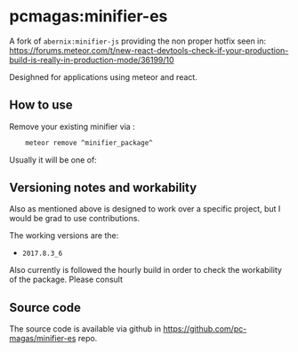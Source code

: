 # pcmagas:minifier-es

A fork of `abernix:minifier-js` providing the non proper hotfix seen in:
https://forums.meteor.com/t/new-react-devtools-check-if-your-production-build-is-really-in-production-mode/36199/10

Desighned for applications using meteor and react.

## How to use

Remove your existing minifier via :

```bash
    meteor remove ^minifier_package^
```

Usually it will be one of:

## Versioning notes and workability

Also as mentioned above is designed to work over a specific project, but I would be grad to use contributions.

The working versions are the:

* `2017.8.3_6`

Also currently is followed the hourly build in order to check the workability of the package. Please consult

## Source code

The source code is available via github in https://github.com/pc-magas/minifier-es repo.
